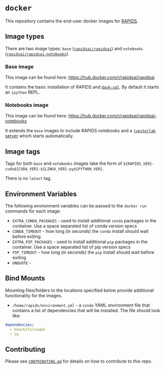 # `docker`

This repository contains the end-user docker images for [RAPIDS](https://rapids.ai).


## Image types

There are two image types: `base` ([`rapidsai/rapidsai`](https://hub.docker.com/r/rapidsai/rapidsai)) and `notebooks` ([`rapidsai/rapidsai-notebooks`](https://hub.docker.com/r/rapidsai/rapidsai-notebooks)).

### Base image

This image can be found here: https://hub.docker.com/r/rapidsai/rapidsai

It contains the basic installation of RAPIDS and [`dask-sql`](https://github.com/dask-contrib/dask-sql). By default it starts an `ipython` REPL.

### Notebooks image

This image can be found here: https://hub.docker.com/r/rapidsai/rapidsai-notebooks

It extends the `base` images to include RAPIDS notebooks and a [`jupyterlab` server](https://jupyter.org/) which starts automatically.

## Image tags

Tags for both `base` and `notebooks` images take the form of `${RAPIDS_VER}-cuda${CUDA_VER}-${LINUX_VER}-py${PYTHON_VER}`.

There is no `latest` tag.

## Environment Variables

The following environment variables can be passed to the `docker run` commands for each image:

- `EXTRA_CONDA_PACKAGES` - used to install additional `conda` packages in the container. Use a space separated list of conda version specs
- `CONDA_TIMEOUT` - how long (in seconds) the `conda` install should wait before exiting
- `EXTRA_PIP_PACKAGES` - used to install additional `pip` packages in the container. Use a space separated list of pip version specs
- `PIP_TIMEOUT` - how long (in seconds) the `pip` install should wait before exiting
- `UNQUOTE` -

## Bind Mounts

Mounting files/folders to the locations specified below provide additional functionality for the images.

- `/home/rapids/environment.yml` - a `conda` YAML environment file that contains a list of dependencies that will be installed. The file should look like:

```yml
dependencies:
  - beautifulsoup4
  - jq
```

## Contributing

Please see [`CONTRIBUTING.md`](CONTRIBUTING.md) for details on how to contribute to this repo.
